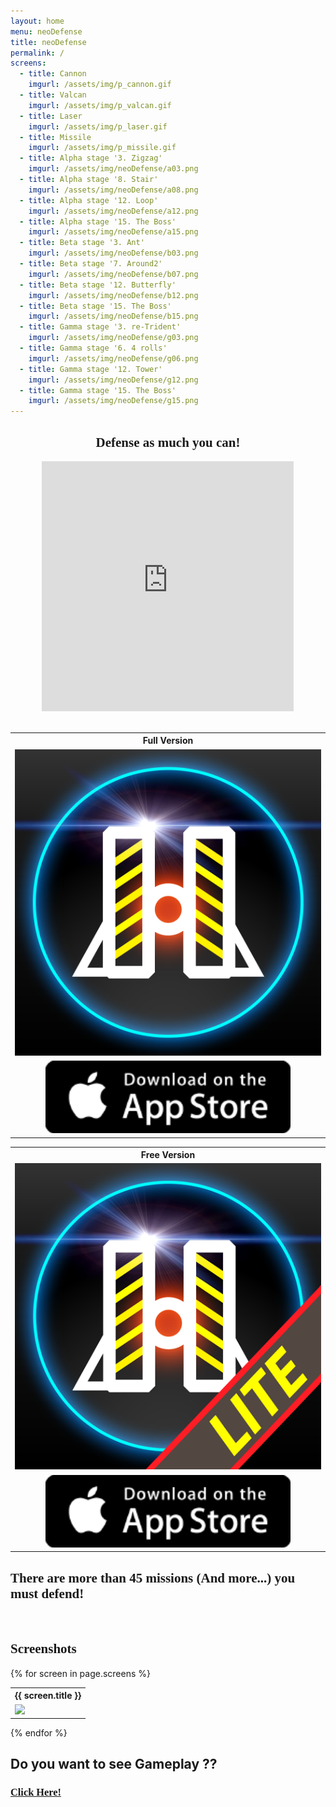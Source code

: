 ```yaml
---
layout: home
menu: neoDefense
title: neoDefense
permalink: /
screens:
  - title: Cannon
    imgurl: /assets/img/p_cannon.gif
  - title: Valcan
    imgurl: /assets/img/p_valcan.gif
  - title: Laser
    imgurl: /assets/img/p_laser.gif
  - title: Missile
    imgurl: /assets/img/p_missile.gif
  - title: Alpha stage '3. Zigzag'
    imgurl: /assets/img/neoDefense/a03.png
  - title: Alpha stage '8. Stair'
    imgurl: /assets/img/neoDefense/a08.png
  - title: Alpha stage '12. Loop'
    imgurl: /assets/img/neoDefense/a12.png
  - title: Alpha stage '15. The Boss'
    imgurl: /assets/img/neoDefense/a15.png
  - title: Beta stage '3. Ant'
    imgurl: /assets/img/neoDefense/b03.png
  - title: Beta stage '7. Around2'
    imgurl: /assets/img/neoDefense/b07.png
  - title: Beta stage '12. Butterfly'
    imgurl: /assets/img/neoDefense/b12.png
  - title: Beta stage '15. The Boss'
    imgurl: /assets/img/neoDefense/b15.png
  - title: Gamma stage '3. re-Trident'
    imgurl: /assets/img/neoDefense/g03.png
  - title: Gamma stage '6. 4 rolls'
    imgurl: /assets/img/neoDefense/g06.png
  - title: Gamma stage '12. Tower'
    imgurl: /assets/img/neoDefense/g12.png
  - title: Gamma stage '15. The Boss'
    imgurl: /assets/img/neoDefense/g15.png
---
```


<div class="">

  <div style="text-align:center;">
    <h2 style="font-family:HelveticaNeue-CondensedBold, Arial Narrow">Defense as much you can!</h2>
    <div class="" style="width:80%;height:400px;display:inline-block;">
		  <iframe style="width:100%;height:100%;" id="video" src="https://www.youtube.com/embed/dkuK5oAhqsU?ecver=2" frameborder="0" allowfullscreen=""></iframe>
	  </div>
  </div>

  <div>&nbsp;</div>

  <div class="one-half-col">
    <div>
      <table>
        <tr><th>Full Version</th></tr>
        <tr><td>
					<a href="https://itunes.apple.com/us/app/neodefense/id1240750175?mt=8" title="go to the App store"><img src="/assets/img/IconNeoDefense_big.png" style="width:100%"></a>
        </td></tr>
        <tr><td style="text-align:center;">
        	<a href="https://itunes.apple.com/us/app/neodefense/id1240750175?mt=8" title="go to the App store"><img src="/assets/img/badge_app_store.png" alt="Appstore" style="width:80%" /></a>
        </td></tr>
      </table>
    </div>
    <div>
      <table>
        <tr><th>Free Version</th></tr>
        <tr><td>
					<a href="https://itunes.apple.com/us/app/neodefense-lite/id1276408212?mt=8" title="go to the App store"><img src="/assets/img/IconNeoDefenseLite_big.png" style="width:100%"></a>
        </td></tr>
        <tr><td style="text-align:center;">
        	<a href="https://itunes.apple.com/us/app/neodefense-lite/id1276408212?mt=8" title="go to the App store"><img src="/assets/img/badge_app_store.png" alt="Appstore" style="width:80%" /></a>
        </td></tr>
      </table>
    </div>
  </div>

  <h2 style="font-family:HelveticaNeue-CondensedBold, Arial Narrow">There are more than 45 missions (And more...) you must defend!</h2>

  <div>&nbsp;</div>

  <h2 style="font-family:HelveticaNeue-CondensedBold, Arial Narrow">Screenshots</h2>
  <div class="one-half-col">
  {% for screen in page.screens %}
    <div>
      <table>
        <tr><th>{{ screen.title }}</th></tr>
        <tr><td><img src="{{ screen.imgurl }}"></td></tr>
      </table>
    </div>
  {% endfor %}
  </div>

</div>

## Do you want to see Gameplay ??
<h3 style="font-family:HelveticaNeue-CondensedBold, Arial Narrow"><a href="https://www.youtube.com/channel/UCtQDUAawrvFeUsErG1wNSJQ" title="Youtube Gameplay">Click Here!</a></h3>
